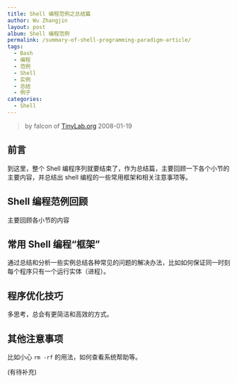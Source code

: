 ```yaml
---
title: Shell 编程范例之总结篇
author: Wu Zhangjin
layout: post
album: Shell 编程范例
permalink: /summary-of-shell-programming-paradigm-article/
tags:
  - Bash
  - 编程
  - 范例
  - Shell
  - 实例
  - 总结
  - 例子
categories:
  - Shell
---
```


> by falcon of [TinyLab.org][2]
> 2008-01-19

## 前言

到这里，整个 Shell 编程序列就要结束了，作为总结篇，主要回顾一下各个小节的主要内容，并总结出 shell 编程的一些常用框架和相关注意事项等。

## Shell 编程范例回顾

主要回顾各小节的内容

## 常用 Shell 编程“框架”

通过总结和分析一些实例总结各种常见的问题的解决办法，比如如何保证同一时刻每个程序只有一个运行实体（进程）。

## 程序优化技巧

多思考，总会有更简洁和高效的方式。

## 其他注意事项

比如小心 `rm -rf` 的用法，如何查看系统帮助等。

(有待补充)

 [2]: https://tinylab.org
